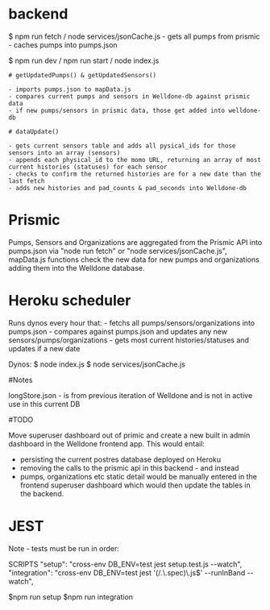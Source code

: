# backend

$ npm run fetch / node services/jsonCache.js
    - gets all pumps from prismic
    - caches pumps into pumps.json

$ npm run dev / npm run start / node index.js

    # getUpdatedPumps() & getUpdatedSensors()

    - imports pumps.json to mapData.js
    - compares current pumps and sensors in Welldone-db against prismic data
    - if new pumps/sensors in prismic data, those get added into welldone-db

    # dataUpdate()

    - gets current sensors table and adds all pysical_ids for those sensors into an array (sensors)
    - appends each physical_id to the momo URL, returning an array of most current histories (statuses) for each sensor
    - checks to confirm the returned histories are for a new date than the last fetch
    - adds new histories and pad_counts & pad_seconds into Welldone-db

# Prismic

Pumps, Sensors and Organizations are aggregated from the Prismic API into pumps.json via "node run fetch" or "node services/jsonCache.js", mapData.js functions check the new data for new pumps and organizations adding them into the Welldone database.


# Heroku scheduler 

Runs dynos every hour that:
    - fetchs all pumps/sensors/organizations into pumps.json
    - compares against pumps.json and updates any new sensors/pumps/organizations
    - gets most current histories/statuses and updates if a new date

Dynos: 
$ node index.js
$ node services/jsonCache.js


#Notes

longStore.json - is from previous iteration of Welldone and is not in active use in this current DB

#TODO

Move superuser dashboard out of primic and create a new built in admin dashboard in the Welldone frontend app. This would entail:
-  persisting the current postres database deployed on Heroku 
- removing the calls to the prismic api in this backend - and instead 
- pumps, organizations etc static detail would be manually entered in the frontend superuser dashboard which would then update the tables in the backend. 

# JEST 

Note - tests must be run in order:

SCRIPTS
"setup": "cross-env DB_ENV=test jest setup.test.js --watch",
"integration": "cross-env DB_ENV=test jest '(/*.*\\.spec)\\.js$' --runInBand --watch",

$npm run setup
$npm run integration

